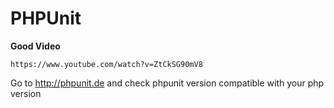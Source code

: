 # PHPUnit
**Good Video**
```
https://www.youtube.com/watch?v=ZtCkSG90mV8
```
Go to http://phpunit.de and check phpunit version compatible with your php version
